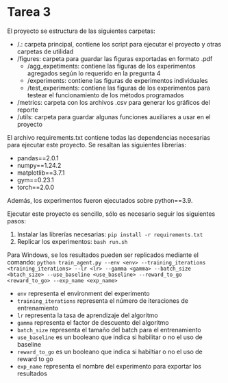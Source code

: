 # Tarea 3

El proyecto se estructura de las siguientes carpetas:

- /.: carpeta principal, contiene los script para ejecutar el proyecto y otras carpetas de utilidad
- /figures: carpeta para guardar las figuras exportadas en formato .pdf
    - /agg_expetiments: contiene las figuras de los experimentos agregados según lo requerido en la pregunta 4
    - /experiments: contiene las figuras de experimentos individuales
    - /test_experiments: contiene las figuras de los experimentos para testear el funcionamiento de los métodos programados
- /metrics: carpeta con los archivos .csv para generar los gráficos del reporte
- /utils: carpeta para guardar algunas funciones auxiliares a usar en el proyecto

El archivo requirements.txt contiene todas las dependencias necesarias para ejecutar este proyecto. Se resaltan las siguientes librerías:

- pandas==2.0.1
- numpy==1.24.2
- matplotlib==3.7.1
- gym==0.23.1
- torch==2.0.0

Además, los experimentos fueron ejecutados sobre python==3.9.

Ejecutar este proyecto es sencillo, sólo es necesario seguir los siguientes pasos:

1. Instalar las librerías necesarias: `pip install -r requirements.txt`
2. Replicar los experimentos: `bash run.sh`

Para Windows, se los resultados pueden ser replicados mediante el comando:
`python train_agent.py --env <env> --training_iterations <training_iterations> --lr <lr> --gamma <gamma> --batch_size <btach_size> --use_baseline <use_baseline> --reward_to_go <reward_to_go> --exp_name <exp_name>`

- `env` representa el environment del experimento
- `training_iterations` representa el número de iteraciones de entrenamiento
- `lr` representa la tasa de aprendizaje del algoritmo
- `gamma` representa el factor de descuento del algoritmo
- `batch_size` representa el tamaño del batch para el entrenamiento
- `use_baseline` es un booleano que indica si habilitar o no el uso de baseline
- `reward_to_go` es un booleano que indica si habiltiar o no el uso de reward to go
- `exp_name` representa el nombre del experimento para exportar los resultados